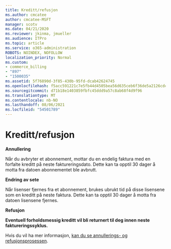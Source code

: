 ```yaml
---
title: Kreditt/refusjon
ms.author: cmcatee
author: cmcatee-MSFT
manager: scotv
ms.date: 04/21/2020
ms.reviewer: jkinma, jmueller
ms.audience: ITPro
ms.topic: article
ms.service: o365-administration
ROBOTS: NOINDEX, NOFOLLOW
localization_priority: Normal
ms.custom:
- commerce_billing
- "897"
- "1500035"
ms.assetid: 5f76890d-3f85-430b-95fd-dcab42624745
ms.openlocfilehash: f5acc591221c7e5fb44d4505bea56d635ceb6f36de5a2126cdcf40f815168a1e
ms.sourcegitcommit: d71b18e1403859fbfc45ddd9a57c8ab68f4d9f96
ms.translationtype: MT
ms.contentlocale: nb-NO
ms.lasthandoff: 08/06/2021
ms.locfileid: "54501789"
---
```

# <a name="creditrefund"></a>Kreditt/refusjon

**Annullering**
  
Når du avbryter et abonnement, mottar du en endelig faktura med en forfalte kreditt på neste faktureringsdato. Dette kan ta opptil 30 dager å motta fra datoen abonnementet ble avbrutt.
  
**Endring av sete**
  
Når lisenser fjernes fra et abonnement, brukes ubrukt tid på disse lisensene som en kreditt på neste faktura. Dette kan ta opptil 30 dager å motta fra datoen lisensene fjernes.

**Refusjon**

**Eventuell forholdsmessig kreditt vil bli returnert til deg innen neste faktureringssyklus.**

Hvis du vil ha mer informasjon, [kan du se annullerings- og refusjonsprosessen](/microsoft-365/commerce/subscriptions/cancel-your-subscription). 
